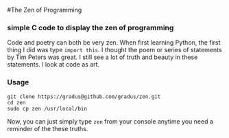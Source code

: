 #The Zen of Programming

### simple C code to display the zen of programming
 
Code and poetry can both be very zen.
When first learning Python, the first thing I did was type `import this`.
I thought the poem or series of statements by Tim Peters was great.
I still see a lot of truth and beauty in these statements.
I look at code as art.

### Usage

    git clone https://gradus@github.com/gradus/zen.git
    cd zen
    sudo cp zen /usr/local/bin
    
Now, you can just simply type `zen` from your console anytime you need a reminder of the these truths.
